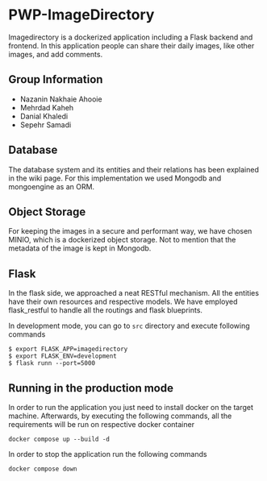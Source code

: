# PWP-ImageDirectory

Imagedirectory is a dockerized application including a Flask backend and frontend. In this application people can share their daily images, like other images, and add comments.

## Group Information
- Nazanin Nakhaie Ahooie
- Mehrdad Kaheh
- Danial Khaledi
- Sepehr Samadi

## Database
The database system and its entities and their relations has been explained in the wiki page. For this implementation we used Mongodb and mongoengine as an ORM.

## Object Storage
For keeping the images in a secure and performant way, we have chosen MINIO, which is a dockerized object storage. Not to mention that the metadata of the image is kept in Mongodb.

## Flask
In the flask side, we approached a neat RESTful mechanism. All the entities have their own resources and respective models. We have employed flask_restful to handle all the routings and flask blueprints.

In development mode, you can go to `src` directory and execute following commands

```
$ export FLASK_APP=imagedirectory
$ export FLASK_ENV=development
$ flask runn --port=5000
```

## Running in the production mode
In order to run the application you just need to install docker on the target machine. Afterwards, by executing the following commands, all the requirements will be run on respective docker container

```
docker compose up --build -d
```

In order to stop the application run the following commands

```
docker compose down
```